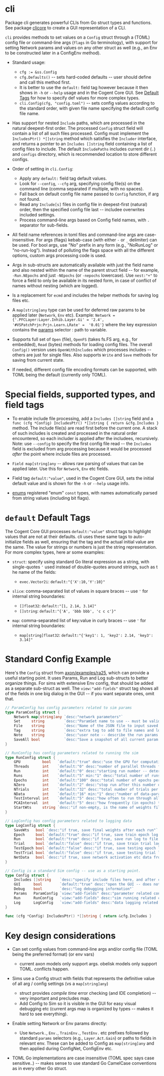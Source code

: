 # cli

Package cli generates powerful CLIs from Go struct types and functions. See package [clicore](clicore) to create a GUI representation of a CLI.

`cli` provides methods to set values on a `Config` struct through a (TOML) config file or command-line args (`flags` in Go terminology), with support for setting Network params and values on any other struct as well (e.g., an Env to be constructed later in a ConfigEnv method).

* Standard usage:
    + `cfg := &ss.Config`
    + `cfg.Defaults()` -- sets hard-coded defaults -- user should define and call this method first.
    + It is better to use the `default:` field tag however because it then shows in `-h` or `--help` usage and in the Cogent Core GUI.  See [Default Tags](#def_default_tags) for how to specify def values for more complex types.
    + `cli.Config(cfg, "config.toml")` -- sets config values according to the standard order, with given file name specifying the default config file name.

* Has support for nested `Include` paths, which are processed in the natural deepest-first order. The processed `Config` struct field will contain a list of all such files processed.  Config must implement the `IncludesPtr() *[]string` method which satisfies the `Includer` interface, and returns a pointer to an `Includes []string` field containing a list of config files to include.  The default `IncludePaths` includes current dir (`.`) and `configs` directory, which is recommended location to store different configs.

* Order of setting in `cli.Config`:
    + Apply any `default:` field tag default values.
    + Look for `--config`, `--cfg` arg, specifying config file(s) on the command line (comma separated if multiple, with no spaces).
    + Fall back on default config file name passed to `Config` function, if arg not found.
    + Read any `Include[s]` files in config file in deepest-first (natural) order, then the specified config file last -- includee overwrites included settings.
    + Process command-line args based on Config field names, with `.` separator for sub-fields.
        
* All field name references in toml files and command-line args are case-insensitive.  For args (flags) kebab-case (with either `-` or `_` delimiter) can be used.  For bool args, use "No" prefix in any form (e.g., "NoRunLog" or "no-run-log"). Instead of polluting the flags space with all the different options, custom args processing code is used.

* Args in sub-structs are automatically available with just the field name and also nested within the name of the parent struct field -- for example, `-Run.NEpochs` and just `-NEpochs` (or `-nepochs` lowercase).  Use `nest:"+"` to force a field to only be available in its nested form, in case of conflict of names without nesting (which are logged).

* Is a replacement for `ecmd` and includes the helper methods for saving log files etc.

* A `map[string]any` type can be used for deferred raw params to be applied later (`Network`, `Env` etc).  Example: `Network = {'.PFCLayer:Layer.Inhib.Layer.Gi' = '2.4', '#VSPatchPrjn:Prjn.Learn.LRate' =  '0.01'}` where the key expression contains the [params](../params) selector : path to variable.

* Supports full set of `Open` (file), `OpenFS` (takes fs.FS arg, e.g., for embedded), `Read` (bytes) methods for loading config files.  The overall `Config()` version uses `OpenWithIncludes` which processes includes -- others are just for single files.  Also supports `Write` and `Save` methods for saving from current state.

* If needed, different config file encoding formats can be supported, with TOML being the default (currently only TOML).

# Special fields, supported types, and field tags

* To enable include file processing, add a `Includes []string` field and a `func (cfg *Config) IncludesPtr() *[]string { return &cfg.Includes }` method.  The include file(s) are read first before the current one.  A stack of such includes is created and processed in the natural order encountered, so each includer is applied after the includees, recursively.  Note: use `--config` to specify the first config file read -- the `Includes` field is excluded from arg processing because it would be processed _after_ the point where include files are processed.

* `Field map[string]any` -- allows raw parsing of values that can be applied later.  Use this for `Network`, `Env` etc fields.

* Field tag `default:"value"`, used in the Cogent Core GUI, sets the initial default value and is shown for the `-h` or `--help` usage info.

* [enums](https://pkg.go.dev/cogentcore.org/core/enums) registered "enum" `const` types, with names automatically parsed from string values (including bit flags).

# `default` Default Tags

The Cogent Core GUI processes `default:"value"` struct tags to highlight values that are not at their defaults.  cli uses these same tags to auto-initialize fields as well, ensuring that the tag and the actual initial value are the same.  The value for strings or numbers is just the string representation.  For more complex types, here ar some examples:

* `struct`: specify using standard Go literal expression as a string, with single-quotes `'` used instead of double-quotes around strings, such as t he name of the fields:
    + `evec.Vector2i`: `default:"{'X':10,'Y':10}"`

* `slice`: comma-separated list of values in square braces -- use `'` for internal string boundaries:
    + `[]float32`: `default:"[1, 2.14, 3.14]"`
    + `[]string`: `default:"{'A', 'bbb bbb', 'c c c'}"`

* `map`: comma-separated list of key:value in curly braces -- use `'` for internal string boundaries:
    + `map[string]float32`: `default:"{'key1': 1, 'key2': 2.14, 'key3': 3.14]"`

# Standard Config Example

Here's the `Config` struct from [axon/examples/ra25](https://github.com/emer/axon), which can provide a useful starting point.  It uses Params, Run and Log sub-structs to better organize things.  For sims with extensive Env config, that should be added as a separate sub-struct as well.  The `view:"add-fields"` struct tag shows all of the fields in one big dialog in the GUI -- if you want separate ones, omit that.

```Go
// ParamConfig has config parameters related to sim params
type ParamConfig struct {
	Network map[string]any `desc:"network parameters"`
	Set     string         `desc:"ParamSet name to use -- must be valid name as listed in compiled-in params or loaded params"`
	File    string         `desc:"Name of the JSON file to input saved parameters from."`
	Tag     string         `desc:"extra tag to add to file names and logs saved from this run"`
	Note    string         `desc:"user note -- describe the run params etc -- like a git commit message for the run"`
	SaveAll bool           `desc:"Save a snapshot of all current param and config settings in a directory named params_<datestamp> then quit -- useful for comparing to later changes and seeing multiple views of current params"`
}

// RunConfig has config parameters related to running the sim
type RunConfig struct {
	GPU          bool   `default:"true" desc:"use the GPU for computation -- generally faster even for small models if NData ~16"`
	Threads      int    `default:"0" desc:"number of parallel threads for CPU computation -- 0 = use default"`
	Run          int    `default:"0" desc:"starting run number -- determines the random seed -- runs counts from there -- can do all runs in parallel by launching separate jobs with each run, runs = 1"`
	Runs         int    `default:"5" min:"1" desc:"total number of runs to do when running Train"`
	Epochs       int    `default:"100" desc:"total number of epochs per run"`
	NZero        int    `default:"2" desc:"stop run after this number of perfect, zero-error epochs"`
	NTrials      int    `default:"32" desc:"total number of trials per epoch.  Should be an even multiple of NData."`
	NData        int    `default:"16" min:"1" desc:"number of data-parallel items to process in parallel per trial -- works (and is significantly faster) for both CPU and GPU.  Results in an effective mini-batch of learning."`
	TestInterval int    `default:"5" desc:"how often to run through all the test patterns, in terms of training epochs -- can use 0 or -1 for no testing"`
	PCAInterval  int    `default:"5" desc:"how frequently (in epochs) to compute PCA on hidden representations to measure variance?"`
	StartWts     string `desc:"if non-empty, is the name of weights file to load at start of first run -- for testing"`
}

// LogConfig has config parameters related to logging data
type LogConfig struct {
	SaveWts   bool `desc:"if true, save final weights after each run"`
	Epoch     bool `default:"true" desc:"if true, save train epoch log to file, as .epc.tsv typically"`
	Run       bool `default:"true" desc:"if true, save run log to file, as .run.tsv typically"`
	Trial     bool `default:"false" desc:"if true, save train trial log to file, as .trl.tsv typically. May be large."`
	TestEpoch bool `default:"false" desc:"if true, save testing epoch log to file, as .tst_epc.tsv typically.  In general it is better to copy testing items over to the training epoch log and record there."`
	TestTrial bool `default:"false" desc:"if true, save testing trial log to file, as .tst_trl.tsv typically. May be large."`
	NetData   bool `desc:"if true, save network activation etc data from testing trials, for later viewing in netview"`
}

// Config is a standard Sim config -- use as a starting point.
type Config struct {
	Includes []string    `desc:"specify include files here, and after configuration, it contains list of include files added"`
	GUI      bool        `default:"true" desc:"open the GUI -- does not automatically run -- if false, then runs automatically and quits"`
	Debug    bool        `desc:"log debugging information"`
	Params   ParamConfig `view:"add-fields" desc:"parameter related configuration options"`
	Run      RunConfig   `view:"add-fields" desc:"sim running related configuration options"`
	Log      LogConfig   `view:"add-fields" desc:"data logging related configuration options"`
}

func (cfg *Config) IncludesPtr() *[]string { return &cfg.Includes }

```    

# Key design considerations

* Can set config values from command-line args and/or config file (TOML being the preferred format) (or env vars)
    + current axon models only support args. obelisk models only support TOML.  conflicts happen.

* Sims use a Config struct with fields that represents the definitive value of all arg / config settings (vs a `map[string]any`)
    + struct provides _compile time_ error checking (and IDE completion) -- very important and precludes map.
    + Add Config to Sim so it is visible in the GUI for easy visual debugging etc (current args map is organized by types -- makes it hard to see everything).

* Enable setting Network or Env params directly:
    + Use `Network.`, `Env.`, `TrainEnv.`, `TestEnv.` etc prefixes followed by standard `params` selectors (e.g., `Layer.Act.Gain`) or paths to fields in relevant env.  These can be added to Config as `map[string]any` and then applied during ConfigNet, ConfigEnv etc.

* TOML Go implementations are case insensitive (TOML spec says case sensitive..) -- makes sense to use standard Go CamelCase conventions as in every other Go struct.


